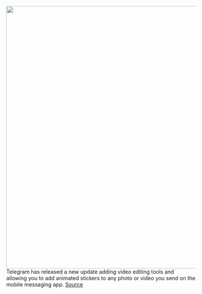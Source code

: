 <img src='https://cdn.vox-cdn.com/thumbor/CIuS-cGsk8Zs_0DkhtcSALMTHu4=/0x0:2040x1360/1200x800/filters:focal(857x517:1183x843)/cdn.vox-cdn.com/uploads/chorus_image/image/66899963/acastro_180417_1777_telegram_0001.0.jpg' width='700px' /><br/>
Telegram has released a new update adding video editing tools and allowing you to add animated stickers to any photo or video you send on the mobile messaging app.
<a href='https://www.theverge.com/2020/6/5/21281552/telegram-update-new-features-video-editing-gifs'> Source <a/>